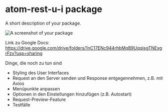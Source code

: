 # atom-rest-u-i package

A short description of your package.

![A screenshot of your package](https://f.cloud.github.com/assets/69169/2290250/c35d867a-a017-11e3-86be-cd7c5bf3ff9b.gif)


Link zu Google Docs: https://drive.google.com/drive/folders/1nC17ENc944rhbMqB9UqqisgTNExgrFzx?usp=sharing

Dinge, die noch zu tun sind
- Styling des User Interfaces
- Request an den Server senden und Response entgegennehmen, z.B. mit Axios
- Menüpunkte anpassen
- Optionen in den Einstellungen hinzufügen (z.B. Autostart)
- Request-Preview-Feature
- Testfälle

